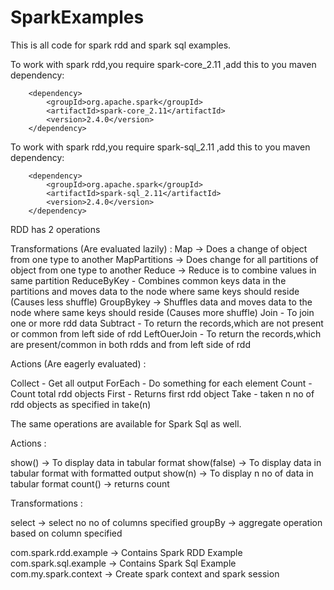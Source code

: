 # SparkExamples

This is all code for spark rdd and spark sql examples.

To work with spark rdd,you require spark-core_2.11 ,add this to you maven dependency:

<!-- Required for using spark rdd !-->
		<dependency>
			<groupId>org.apache.spark</groupId>
			<artifactId>spark-core_2.11</artifactId>
			<version>2.4.0</version>
		</dependency>


To work with spark rdd,you require spark-sql_2.11 ,add this to you maven dependency:
<!-- Required for using spark sql !-->
		<dependency>
			<groupId>org.apache.spark</groupId>
			<artifactId>spark-sql_2.11</artifactId>
			<version>2.4.0</version>
		</dependency>

RDD has 2 operations

Transformations (Are evaluated lazily) :
Map -> Does a change of object from one type to another
MapPartitions -> Does change for all partitions of object from one type to another
Reduce -> Reduce is to combine values in same partition 
ReduceByKey - Combines common keys data in the partitions and moves data to the node where same keys should reside (Causes less shuffle)
GroupBykey -> Shuffles data and moves data to the node where same keys should reside (Causes more shuffle)
Join - To join one or more rdd data
Subtract - To return the records,which are not present or common from left side of rdd 
LeftOuerJoin - To return the records,which are present/common in both rdds and from left side of rdd 

Actions (Are eagerly evaluated)  : 

Collect - Get all output
ForEach - Do something for each element
Count - Count total rdd objects
First - Returns first rdd object
Take - taken n no of rdd objects as specified in take(n)

The same operations are available for Spark Sql as well.

Actions :

show() -> To display data in tabular format
show(false) -> To display data in tabular format with formatted output
show(n) -> To display n no of data in tabular format
count() -> returns count

Transformations :

select -> select no no of columns specified
groupBy -> aggregate operation based on column specified

com.spark.rdd.example -> Contains Spark RDD Example
com.spark.sql.example -> Contains Spark Sql Example
com.my.spark.context -> Create spark context and spark session
